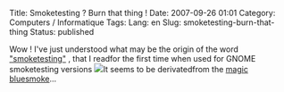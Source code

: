 Title: Smoketesting ? Burn that thing !
Date: 2007-09-26 01:01
Category: Computers / Informatique
Tags:
Lang: en
Slug: smoketesting-burn-that-thing
Status: published

Wow ! I've just understood what may be the origin of the word ["smoketesting"](http://en.wikipedia.org/wiki/Smoke_testing) , that I readfor the first time when used for GNOME smoketesting versions ![  
](http://en.wikipedia.org/wiki/Smoke_testing)It seems to be derivatedfrom the [magic bluesmoke](http://en.wikipedia.org/wiki/Blue_smoke)...
